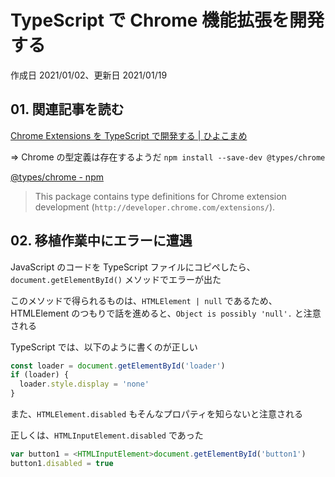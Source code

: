 # TypeScript で Chrome 機能拡張を開発する

作成日 2021/01/02、更新日 2021/01/19

## 01. 関連記事を読む

[Chrome Extensions を TypeScript で開発する \| ひよこまめ](https://blog.chick-p.work/chrome-extensions-typescript/)

=> Chrome の型定義は存在するようだ `npm install --save-dev @types/chrome`

[@types/chrome \- npm](https://www.npmjs.com/package/@types/chrome)

> This package contains type definitions for Chrome extension development (`http://developer.chrome.com/extensions/`).

## 02. 移植作業中にエラーに遭遇

JavaScript のコードを TypeScript ファイルにコピペしたら、`document.getElementById()` メソッドでエラーが出た

このメソッドで得られるものは、`HTMLElement | null` であるため、HTMLElement のつもりで話を進めると、`Object is possibly 'null'.` と注意される

TypeScript では、以下のように書くのが正しい

```javascript
const loader = document.getElementById('loader')
if (loader) {
  loader.style.display = 'none'
}
```

また、`HTMLElement.disabled` もそんなプロパティを知らないと注意される

正しくは、`HTMLInputElement.disabled` であった

```javascript
var button1 = <HTMLInputElement>document.getElementById('button1')
button1.disabled = true
```
